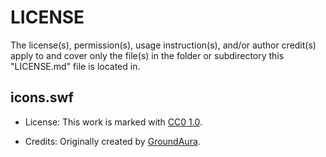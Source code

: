 # LICENSE

The license(s), permission(s), usage instruction(s), and/or author credit(s) apply to and cover only the file(s) in the folder or subdirectory this "LICENSE.md" file is located in.

## icons.swf

- License: This work is marked with [CC0 1.0](https://creativecommons.org/publicdomain/zero/1.0/).

- Credits: Originally created by [GroundAura](https://www.nexusmods.com/users/97658973).
